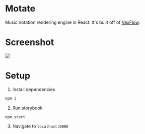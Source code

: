# Motate
Music notation rendering engine in React. It's built off of [VexFlow](https://github.com/0xfe/vexflow).

# Screenshot
![](https://i.imgur.com/3S3nP9U.png)

# Setup
1. Install dependencies
```bash
npm i
```
2. Run storybook
```
npm start
```
3. Navigate to `localhost:6006`
